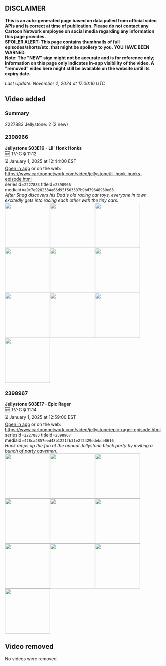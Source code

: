 ## DISCLAIMER
**This is an auto-generated page based on data pulled from official video APIs and is correct at time of publication. Please do not contact any Cartoon Network employee on social media regarding any information this page provides.**  
**SPOILER ALERT: This page contains thumbnails of full episodes/shorts/etc. that might be spoilery to you. YOU HAVE BEEN WARNED.**  
**Note: The "NEW" sign might not be accurate and is for reference only; information on this page only indicates in-app visibility of the video. A "removed" video here might still be available on the website until its expiry date.**  

_Last Update: November 2, 2024 at 17:00:16 UTC_
## Video added
### Summary
2227883 Jellystone: 2 (2 new)  
### 2398966
**Jellystone S03E16 - Lil' Honk Honks**  
🆕 TV-G 🔒 11:12  
⌛ January 1, 2025 at 12:44:00 EST  
[Open in app](https://cnvideo.sercomkc.org/redirector.html?type=cnapp&seriesid=2227883&titleid=2398966&mediaid=a9c7e9282334a66d95f503537b9bd79648939e63) or on the web: https://www.cartoonnetwork.com/video/jellystone/lil-honk-honks-episode.html  
seriesid=`2227883` titleid=`2398966` mediaid=`a9c7e9282334a66d95f503537b9bd79648939e63`  
_After Shag discovers his Dad's old racing car toys, everyone in town excitedly gets into racing each other with the tiny cars._  
<a href="https://s3.amazonaws.com/cartoonorchestrator/2398966_001_1280x720.jpg"><img src="https://s3.amazonaws.com/cartoonorchestrator/2398966_001_640x360.jpg" height="144px" /></a><a href="https://s3.amazonaws.com/cartoonorchestrator/2398966_002_1280x720.jpg"><img src="https://s3.amazonaws.com/cartoonorchestrator/2398966_002_640x360.jpg" height="144px" /></a><a href="https://s3.amazonaws.com/cartoonorchestrator/2398966_003_1280x720.jpg"><img src="https://s3.amazonaws.com/cartoonorchestrator/2398966_003_640x360.jpg" height="144px" /></a><a href="https://s3.amazonaws.com/cartoonorchestrator/2398966_004_1280x720.jpg"><img src="https://s3.amazonaws.com/cartoonorchestrator/2398966_004_640x360.jpg" height="144px" /></a><a href="https://s3.amazonaws.com/cartoonorchestrator/2398966_005_1280x720.jpg"><img src="https://s3.amazonaws.com/cartoonorchestrator/2398966_005_640x360.jpg" height="144px" /></a><a href="https://s3.amazonaws.com/cartoonorchestrator/2398966_006_1280x720.jpg"><img src="https://s3.amazonaws.com/cartoonorchestrator/2398966_006_640x360.jpg" height="144px" /></a><a href="https://s3.amazonaws.com/cartoonorchestrator/2398966_007_1280x720.jpg"><img src="https://s3.amazonaws.com/cartoonorchestrator/2398966_007_640x360.jpg" height="144px" /></a><a href="https://s3.amazonaws.com/cartoonorchestrator/2398966_008_1280x720.jpg"><img src="https://s3.amazonaws.com/cartoonorchestrator/2398966_008_640x360.jpg" height="144px" /></a><a href="https://s3.amazonaws.com/cartoonorchestrator/2398966_009_1280x720.jpg"><img src="https://s3.amazonaws.com/cartoonorchestrator/2398966_009_640x360.jpg" height="144px" /></a><a href="https://s3.amazonaws.com/cartoonorchestrator/2398966_010_1280x720.jpg"><img src="https://s3.amazonaws.com/cartoonorchestrator/2398966_010_640x360.jpg" height="144px" /></a>
### 2398967
**Jellystone S03E17 - Epic Rager**  
🆕 TV-G 🔒 11:14  
⌛ January 1, 2025 at 12:59:00 EST  
[Open in app](https://cnvideo.sercomkc.org/redirector.html?type=cnapp&seriesid=2227883&titleid=2398967&mediaid=428ca4857eed48b1221fb31e2f2429edebde0616) or on the web: https://www.cartoonnetwork.com/video/jellystone/epic-rager-episode.html  
seriesid=`2227883` titleid=`2398967` mediaid=`428ca4857eed48b1221fb31e2f2429edebde0616`  
_Huck amps up the fun at the annual Jellystone block party by inviting a bunch of party cavemen._  
<a href="https://s3.amazonaws.com/cartoonorchestrator/2398967_001_1280x720.jpg"><img src="https://s3.amazonaws.com/cartoonorchestrator/2398967_001_640x360.jpg" height="144px" /></a><a href="https://s3.amazonaws.com/cartoonorchestrator/2398967_002_1280x720.jpg"><img src="https://s3.amazonaws.com/cartoonorchestrator/2398967_002_640x360.jpg" height="144px" /></a><a href="https://s3.amazonaws.com/cartoonorchestrator/2398967_003_1280x720.jpg"><img src="https://s3.amazonaws.com/cartoonorchestrator/2398967_003_640x360.jpg" height="144px" /></a><a href="https://s3.amazonaws.com/cartoonorchestrator/2398967_004_1280x720.jpg"><img src="https://s3.amazonaws.com/cartoonorchestrator/2398967_004_640x360.jpg" height="144px" /></a><a href="https://s3.amazonaws.com/cartoonorchestrator/2398967_005_1280x720.jpg"><img src="https://s3.amazonaws.com/cartoonorchestrator/2398967_005_640x360.jpg" height="144px" /></a><a href="https://s3.amazonaws.com/cartoonorchestrator/2398967_006_1280x720.jpg"><img src="https://s3.amazonaws.com/cartoonorchestrator/2398967_006_640x360.jpg" height="144px" /></a><a href="https://s3.amazonaws.com/cartoonorchestrator/2398967_007_1280x720.jpg"><img src="https://s3.amazonaws.com/cartoonorchestrator/2398967_007_640x360.jpg" height="144px" /></a><a href="https://s3.amazonaws.com/cartoonorchestrator/2398967_008_1280x720.jpg"><img src="https://s3.amazonaws.com/cartoonorchestrator/2398967_008_640x360.jpg" height="144px" /></a><a href="https://s3.amazonaws.com/cartoonorchestrator/2398967_009_1280x720.jpg"><img src="https://s3.amazonaws.com/cartoonorchestrator/2398967_009_640x360.jpg" height="144px" /></a><a href="https://s3.amazonaws.com/cartoonorchestrator/2398967_010_1280x720.jpg"><img src="https://s3.amazonaws.com/cartoonorchestrator/2398967_010_640x360.jpg" height="144px" /></a>
## Video removed
No videos were removed.  
